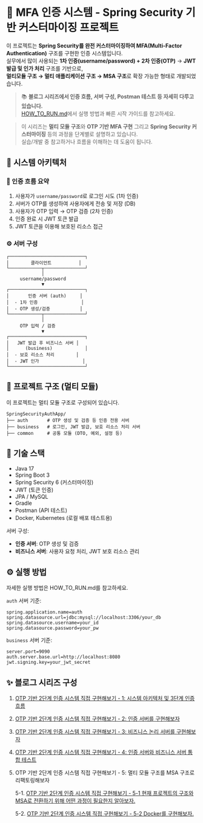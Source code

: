 # 🔐 MFA 인증 시스템 - Spring Security 기반 커스터마이징 프로젝트

이 프로젝트는 **Spring Security를 완전 커스터마이징하여 MFA(Multi-Factor Authentication)** 구조를 구현한 인증 시스템입니다.  
실무에서 많이 사용되는 **1차 인증(username/password) + 2차 인증(OTP)** → **JWT 발급 및 인가 처리** 구조를 기반으로,  
**멀티모듈 구조 → 멀티 애플리케이션 구조 → MSA 구조**로 확장 가능한 형태로 개발되었습니다.

> 📚 **블로그 시리즈에서 인증 흐름, 서버 구성, Postman 테스트 등 자세히 다루고 있습니다.**  
> [HOW_TO_RUN.md](./HOW_TO_RUN.md)에서 실행 방법과 빠른 시작 가이드를 참고하세요.


> 이 시리즈는 **멀티 모듈 구조**와 **OTP 기반 MFA 구현** 그리고 **Spring Security 커스터마이징** 등의 과정을 단계별로 설명하고 있습니다.  
> 실습/개발 중 참고하거나 흐름을 이해하는 데 도움이 됩니다.


## 📐 시스템 아키텍처

### 🔁 인증 흐름 요약

1. 사용자가 `username/password`로 로그인 시도 (1차 인증)
2. 서버가 OTP를 생성하여 사용자에게 전송 및 저장 (DB)
3. 사용자가 OTP 입력 → OTP 검증 (2차 인증)
4. 인증 완료 시 JWT 토큰 발급
5. JWT 토큰을 이용해 보호된 리소스 접근

### ⚙️ 서버 구성

```plaintext
┌────────────────────────────┐
│        클라이언트          │
└────────────┬───────────────┘
             │
     username/password
             ▼
┌────────────────────────────┐
│       인증 서버 (auth)     │
│  - 1차 인증                │
│  - OTP 생성/검증           │
└────────────┬───────────────┘
             │
     OTP 입력 / 검증
             ▼
┌────────────────────────────┐
│   JWT 발급 후 비즈니스 서버 │
│      (business)            │
│  - 보호 리소스 처리        │
│  - JWT 인가                │
└────────────────────────────┘
```

## 📁 프로젝트 구조 (멀티 모듈)

이 프로젝트는 멀티 모듈 구조로 구성되어 있습니다.

```
SpringSecurityAuthApp/
├── auth       # OTP 생성 및 검증 등 인증 전용 서버
├── business   # 로그인, JWT 발급, 보호 리소스 처리 서버
├── common     # 공통 모듈 (DTO, 예외, 설정 등)

```

## 🔧 기술 스택

- Java 17
- Spring Boot 3
- Spring Security 6 (커스터마이징)
- JWT (토큰 인증)
- JPA / MySQL
- Gradle
- Postman (API 테스트)
- Docker, Kubernetes (로컬 배포 테스트용)

서버 구성:
- **인증 서버**: OTP 생성 및 검증
- **비즈니스 서버**: 사용자 요청 처리, JWT 보호 리소스 관리

## ⚙️ 실행 방법

자세한 실행 방법은 HOW_TO_RUN.md를 참고하세요.

`auth` 서버 기준:
```properties
spring.application.name=auth
spring.datasource.url=jdbc:mysql://localhost:3306/your_db
spring.datasource.username=your_id
spring.datasource.password=your_pw
```

`business` 서버 기준:
```properties
server.port=9090
auth.server.base.url=http://localhost:8080
jwt.signing.key=your_jwt_secret
```



## ✨ 블로그 시리즈 구성

1. [OTP 기반 2단계 인증 시스템 직접 구현해보기 - 1: 시스템 아키텍처 및 3단계 인증 흐름](https://dandev.tistory.com/entry/OTP-%EA%B8%B0%EB%B0%98-2%EB%8B%A8%EA%B3%84-%EC%9D%B8%EC%A6%9D-%EC%8B%9C%EC%8A%A4%ED%85%9C-%EC%A7%81%EC%A0%91-%EA%B5%AC%ED%98%84%ED%95%B4%EB%B3%B4%EA%B8%B0-1-%EC%8B%9C%EC%8A%A4%ED%85%9C-%EC%95%84%ED%82%A4%ED%85%8D%EC%B2%98-%EB%B0%8F-3%EB%8B%A8%EA%B3%84-%EC%9D%B8%EC%A6%9D-%ED%9D%90%EB%A6%84)
2. [OTP 기반 2단계 인증 시스템 직접 구현해보기 - 2: 인증 서버를 구현해보자](https://dandev.tistory.com/entry/OTP-%EA%B8%B0%EB%B0%98-2%EB%8B%A8%EA%B3%84-%EC%9D%B8%EC%A6%9D-%EC%8B%9C%EC%8A%A4%ED%85%9C-%EC%A7%81%EC%A0%91-%EA%B5%AC%ED%98%84%ED%95%B4%EB%B3%B4%EA%B8%B0-2-%EC%9D%B8%EC%A6%9D-%EC%84%9C%EB%B2%84%EB%A5%BC-%EA%B5%AC%ED%98%84%ED%95%B4%EB%B3%B4%EC%9E%90)
3. [OTP 기반 2단계 인증 시스템 직접 구현해보기 - 3: 비즈니스 논리 서버를 구현해보자](https://dandev.tistory.com/entry/OTP-%EA%B8%B0%EB%B0%98-2%EB%8B%A8%EA%B3%84-%EC%9D%B8%EC%A6%9D-%EC%8B%9C%EC%8A%A4%ED%85%9C-%EC%A7%81%EC%A0%91-%EA%B5%AC%ED%98%84%ED%95%B4%EB%B3%B4%EA%B8%B0-3-%EB%B9%84%EC%A6%88%EB%8B%88%EC%8A%A4-%EB%85%BC%EB%A6%AC-%EC%84%9C%EB%B2%84%EB%A5%BC-%EA%B5%AC%ED%98%84%ED%95%B4%EB%B3%B4%EC%9E%90)
4. [OTP 기반 2단계 인증 시스템 직접 구현해보기 - 4: 인증 서버와 비즈니스 서버 통합 테스트](https://dandev.tistory.com/entry/OTP-%EA%B8%B0%EB%B0%98-2%EB%8B%A8%EA%B3%84-%EC%9D%B8%EC%A6%9D-%EC%8B%9C%EC%8A%A4%ED%85%9C-%EC%A7%81%EC%A0%91-%EA%B5%AC%ED%98%84%ED%95%B4%EB%B3%B4%EA%B8%B0-4-%EC%9D%B8%EC%A6%9D-%EC%84%9C%EB%B2%84%EC%99%80-%EB%B9%84%EC%A6%88%EB%8B%88%EC%8A%A4-%EB%85%BC%EB%A6%AC-%EC%84%9C%EB%B2%84%EA%B0%80-%EC%9E%98-%EB%8F%99%EC%9E%91%ED%95%98%EB%8A%94%EC%A7%80-%ED%99%95%EC%9D%B8%ED%95%B4%EB%B3%B4%EC%9E%90)
5. OTP 기반 2단계 인증 시스템 직접 구현해보기 - 5: 멀티 모듈 구조를 MSA 구조로 리팩토링해보자

    5-1. [OTP 기반 2단계 인증 시스템 직접 구현해보기 - 5-1 현재 프로젝트의 구조와 MSA로 전환하기 위해 어떤 과정이 필요한지 알아보자.](https://dandev.tistory.com/entry/OTP-%EA%B8%B0%EB%B0%98-2%EB%8B%A8%EA%B3%84-%EC%9D%B8%EC%A6%9D-%EC%8B%9C%EC%8A%A4%ED%85%9C-%EC%A7%81%EC%A0%91-%EA%B5%AC%ED%98%84%ED%95%B4%EB%B3%B4%EA%B8%B0-5-1-%ED%98%84%EC%9E%AC-%ED%94%84%EB%A1%9C%EC%A0%9D%ED%8A%B8%EC%9D%98-%EA%B5%AC%EC%A1%B0%EC%99%80-MSA%EB%A1%9C-%EC%A0%84%ED%99%98%ED%95%98%EA%B8%B0-%EC%9C%84%ED%95%B4-%EC%96%B4%EB%96%A4-%EA%B3%BC%EC%A0%95%EC%9D%B4-%ED%95%84%EC%9A%94%ED%95%9C%EC%A7%80-%EC%95%8C%EC%95%84%EB%B3%B4%EC%9E%90)


    5-2. [OTP 기반 2단계 인증 시스템 직접 구현해보기 - 5-2 Docker를 구현해보자.](https://dandev.tistory.com/entry/OTP-%EA%B8%B0%EB%B0%98-2%EB%8B%A8%EA%B3%84-%EC%9D%B8%EC%A6%9D-%EC%8B%9C%EC%8A%A4%ED%85%9C-%EC%A7%81%EC%A0%91-%EA%B5%AC%ED%98%84%ED%95%B4%EB%B3%B4%EA%B8%B0-5-2-Docker%EB%A5%BC-%EA%B5%AC%ED%98%84%ED%95%B4%EB%B3%B4%EC%9E%90)
